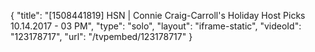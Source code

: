 {
    "title": "[1508441819] HSN | Connie Craig-Carroll's Holiday Host Picks 10.14.2017 - 03 PM",
    "type": "solo",
    "layout": "iframe-static",
    "videoId": "123178717",
    "url": "\/tvpembed\/123178717"
}